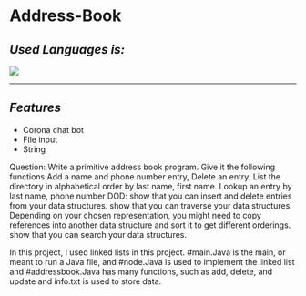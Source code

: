 # Address-Book
## _Used Languages is:_

![](https://img.shields.io/badge/C-00599C?style=for-the-badge&logo=c&logoColor=white)

___

## _Features_

- Corona chat bot
- File input
- String

Question:
Write a primitive address book program. Give it the following functions:Add a name and phone number entry, Delete an entry. List the directory in alphabetical order by last name, first name. Lookup an entry by last name, phone number
DOD:
show that you can insert and delete entries from your data structures.
show that you can traverse your data structures. Depending on your chosen representation, you might need to copy references into another data structure and sort it to get different orderings. show that you can search your data structures.

In this project, I used linked lists in this project. #main.Java is the main, or meant to run a Java file, and #node.Java is used to implement the linked list and #addressbook.Java has many functions, such as add, delete, and update and info.txt is used to store data.
